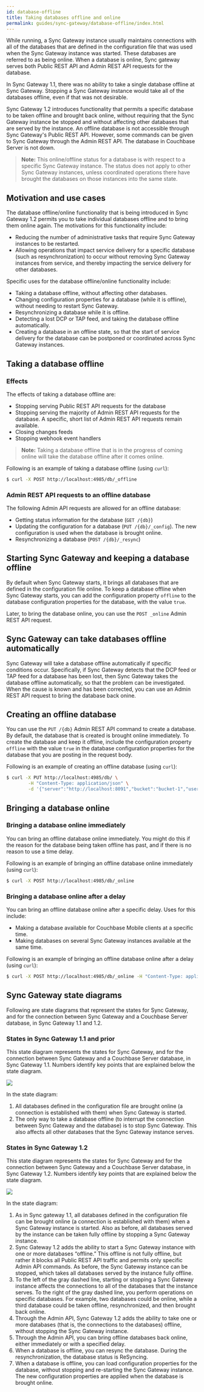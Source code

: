 ```yaml
---
id: database-offline
title: Taking databases offline and online
permalink: guides/sync-gateway/database-offline/index.html
---
```


While running, a Sync Gateway instance usually maintains connections with all of the databases that are defined in the configuration file that was used when the Sync Gateway instance was started. These databases are referred to as being online. When a database is online, Sync gateway serves both Public REST API and Admin REST API requests for the database.

In Sync Gateway 1.1, there was no ability to take a single database offline at Sync Gateway. Stopping a Sync Gateway instance would take all of the databases offline, even if that was not desirable.

Sync Gateway 1.2 introduces functionality that permits a specific database to be taken offline and brought back online, without requiring that the Sync Gateway instance be stopped and without affecting other databases that are served by the instance. An offline database is not accessible through Sync Gateway's Public REST API. However, some commands can be given to Sync Gateway through the Admin REST API. The database in Couchbase Server is not down.

> **Note:** This online/offline status for a database is with respect to a specific Sync Gateway instance. The status does not apply to other Sync Gateway instances, unless coordinated operations there have brought the databases on those instances into the same state.

## Motivation and use cases

The database offline/online functionality that is being introduced in Sync Gateway 1.2 permits you to take individual databases offline and to bring them online again. The motivations for this functionality include:

- Reducing the number of administrative tasks that require Sync Gateway instances to be restarted.
- Allowing operations that impact service delivery for a specific database (such as resynchronization) to occur without removing Sync Gateway instances from service, and thereby impacting the service delivery for other databases.

Specific uses for the database offline/online functionality include:

- Taking a database offline, without affecting other databases.
- Changing configuration properties for a database (while it is offline), without needing to restart Sync Gateway.
- Resynchronizing a database while it is offline.
- Detecting a lost DCP or TAP feed, and taking the database offline automatically.
- Creating a database in an offline state, so that the start of service delivery for the database can be postponed or coordinated across Sync Gateway instances.

## Taking a database offline

### Effects

The effects of taking a database offline are:

- Stopping serving Public REST API requests for the database
- Stopping serving the majority of Admin REST API requests for the database. A specific, short list of Admin REST API requests remain available.
- Closing changes feeds
- Stopping webhook event handlers

> **Note:** Taking a database offline that is in the progress of coming online will take the database offline after it comes online.

Following is an example of taking a database offline (using `curl`):

```bash
$ curl -X POST http://localhost:4985/db/_offline
```

### Admin REST API requests to an offline database

The following Admin API requests are allowed for an offline database:

- Getting status information for the database (`GET /{db}`)
- Updating the configuration for a database (`PUT /{db}/_config`). The new configuration is used when the database is 
 brought online.
- Resynchronizing a database (`POST /{db}/_resync`)

## Starting Sync Gateway and keeping a database offline

By default when Sync Gateway starts, it brings all databases that are defined in the configuration file online. To keep a database offline when Sync Gateway starts, you can add the configuration property `offline` to the database configuration properties for the database, with the value `true`.

Later, to bring the database online, you can use the `POST _online` Admin REST API request.

## Sync Gateway can take databases offline automatically

Sync Gateway will take a database offline automatically if specific conditions occur. Specifically, if Sync Gateway detects that the DCP feed or TAP feed for a database has been lost, then Sync Gateway takes the database offline automatically, so that the problem can be investigated. When the cause is known and has been corrected, you can use an Admin REST API request to bring the database back onine.

## Creating an offline database

You can use the `PUT /{db}` Admin REST API command to create a database. By default, the database that is created is brought online immediately. To create the database and keep it offline, include the configuration property `offline` with the value `true` in the database configuration properties for the database that you are posting in the request body.

Following is an example of creating an offline database (using `curl`):

```bash
$ curl -X PUT http://localhost:4985/db/ \
        -H "Content-Type: application/json" \
        -d '{"server":"http://localhost:8091","bucket":"bucket-1","users":{"GUEST":{"disabled":false,"admin_channels":["*"]}},"offline":true}'
```

## Bringing a database online

### Bringing a database online immediately

You can bring an offline database online immediately. You might do this if the reason for the database being taken offline has past, and if there is no reason to use a time delay.

Following is an example of bringing an offline database online immediately (using `curl`):

```bash
$ curl -X POST http://localhost:4985/db/_online
```

### Bringing a database online after a delay

You can bring an offline database online after a specific delay. Uses for this include:

- Making a database available for Couchbase Mobile clients at a specific time.
- Making databases on several Sync Gateway instances available at the same time.

Following is an example of bringing an offline database online after a delay (using `curl`):

```bash
$ curl -X POST http://localhost:4985/db/_online -H "Content-Type: application/json" -d '{"delay":3600}'
```

## Sync Gateway state diagrams

Following are state diagrams that represent the states for Sync Gateway, and for the connection between Sync Gateway and a Couchbase Server database, in Sync Gateway 1.1 and 1.2.

### States in Sync Gateway 1.1 and prior

This state diagram represents the states for Sync Gateway, and for the connection between Sync Gateway and a Couchbase Server database, in Sync Gateway 1.1. Numbers identify key points that are explained below the state diagram.

![](../img/state-diagram-offline-11.png)

In the state diagram:

1. All databases defined in the configuration file are brought online (a connection is established with them) when Sync Gateway is started.
2. The only way to take a database offline (to interrupt the connection between Sync Gateway and the database) is to stop Sync Gateway. This also affects all other databases that the Sync Gateway instance serves.

### States in Sync Gateway 1.2

This state diagram represents the states for Sync Gateway and for the connection between Sync Gateway and a Couchbase Server database, in Sync Gateway 1.2. Numbers identify key points that are explained below the state diagram.

![](../img/state-diagram-offline-12.png)

In the state diagram:

1. As in Sync gateway 1.1, all databases defined in the configuration file can be brought online (a connection is established with them) when a Sync Gateway instance is started. Also as before, all databases served by the instance can be taken fully offline by stopping a Sync Gateway instance.
2. Sync Gateway 1.2 adds the ability to start a Sync Gateway instance with one or more databases “offline.” This offline is not fully offline, but rather it blocks all Public REST API traffic and permits only specific Admin API commands. As before, the Sync Gateway instance can be stopped, which takes all databases served by the instance fully offline.
3. To the left of the gray dashed line, starting or stopping a Sync Gateway instance affects the connections to all 
of the databases that the instance serves. To the right of the gray dashed line, you perform operations on specific databases. For example, two databases could be online, while a third database could be taken offline, resynchronized, and then brought back online.
4. Through the Admin API, Sync Gateway 1.2 adds the ability to take one or more databases (that is, the connections to the databases) offline, without stopping the Sync Gateway instance.
5. Through the Admin API, you can bring offline databases back online, either immediately or with a specified delay.
6. When a database is offline, you can resync the database. During the resynchronization, the database status is 
ReSyncing.
7. When a database is offline, you can load configuration properties for the database, without stopping and re-starting the Sync Gateway instance. The new configuration properties are applied when the database is brought online.
